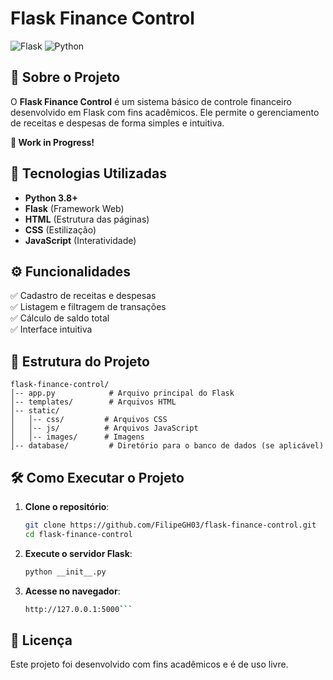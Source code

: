 # Flask Finance Control

![Flask](https://img.shields.io/badge/Flask-1.1.2-blue.svg)
![Python](https://img.shields.io/badge/Python-3.8%2B-green.svg)

## 📌 Sobre o Projeto
O **Flask Finance Control** é um sistema básico de controle financeiro desenvolvido em Flask com fins acadêmicos. Ele permite o gerenciamento de receitas e despesas de forma simples e intuitiva. 

**🚧 Work in Progress!**
## 🚀 Tecnologias Utilizadas
- **Python 3.8+**
- **Flask** (Framework Web)
- **HTML** (Estrutura das páginas)
- **CSS** (Estilização)
- **JavaScript** (Interatividade)

## ⚙️ Funcionalidades
✅ Cadastro de receitas e despesas  
✅ Listagem e filtragem de transações  
✅ Cálculo de saldo total  
✅ Interface intuitiva  

## 📂 Estrutura do Projeto
```
flask-finance-control/
│-- app.py            # Arquivo principal do Flask
│-- templates/        # Arquivos HTML
│-- static/
│   │-- css/         # Arquivos CSS
│   │-- js/          # Arquivos JavaScript
│   │-- images/      # Imagens
│-- database/         # Diretório para o banco de dados (se aplicável)
```

## 🛠️ Como Executar o Projeto
1. **Clone o repositório**:
   ```bash
   git clone https://github.com/FilipeGH03/flask-finance-control.git
   cd flask-finance-control
   ```

2. **Execute o servidor Flask**:
   ```bash
   python __init__.py
   ```

3. **Acesse no navegador**:
   ```bash
   http://127.0.0.1:5000```


## 📝 Licença
Este projeto foi desenvolvido com fins acadêmicos e é de uso livre. 
